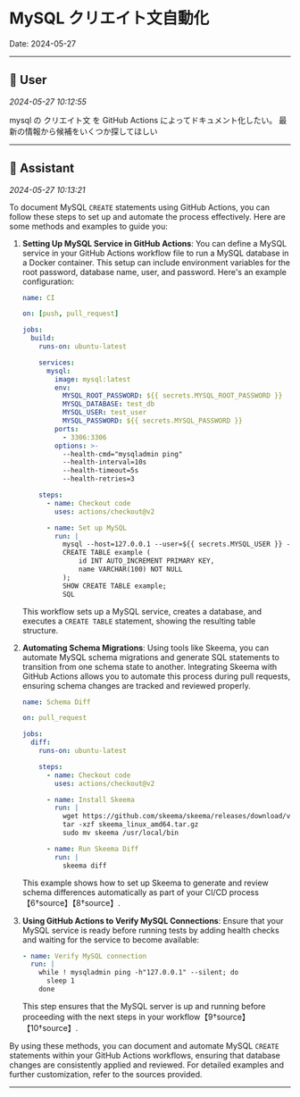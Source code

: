 # MySQL クリエイト文自動化

Date: 2024-05-27

---

## 👤 User
*2024-05-27 10:12:55*

mysql の クリエイト文 を GitHub Actions によってドキュメント化したい。
最新の情報から候補をいくつか探してほしい

---

## 🤖 Assistant
*2024-05-27 10:13:21*

To document MySQL `CREATE` statements using GitHub Actions, you can follow these steps to set up and automate the process effectively. Here are some methods and examples to guide you:

1. **Setting Up MySQL Service in GitHub Actions**:
   You can define a MySQL service in your GitHub Actions workflow file to run a MySQL database in a Docker container. This setup can include environment variables for the root password, database name, user, and password. Here's an example configuration:

    ```yaml
    name: CI

    on: [push, pull_request]

    jobs:
      build:
        runs-on: ubuntu-latest

        services:
          mysql:
            image: mysql:latest
            env:
              MYSQL_ROOT_PASSWORD: ${{ secrets.MYSQL_ROOT_PASSWORD }}
              MYSQL_DATABASE: test_db
              MYSQL_USER: test_user
              MYSQL_PASSWORD: ${{ secrets.MYSQL_PASSWORD }}
            ports:
              - 3306:3306
            options: >-
              --health-cmd="mysqladmin ping"
              --health-interval=10s
              --health-timeout=5s
              --health-retries=3

        steps:
          - name: Checkout code
            uses: actions/checkout@v2

          - name: Set up MySQL
            run: |
              mysql --host=127.0.0.1 --user=${{ secrets.MYSQL_USER }} --password=${{ secrets.MYSQL_PASSWORD }} ${{ secrets.MYSQL_DATABASE }} <<SQL
              CREATE TABLE example (
                  id INT AUTO_INCREMENT PRIMARY KEY,
                  name VARCHAR(100) NOT NULL
              );
              SHOW CREATE TABLE example;
              SQL
    ```

    This workflow sets up a MySQL service, creates a database, and executes a `CREATE TABLE` statement, showing the resulting table structure.

2. **Automating Schema Migrations**:
   Using tools like Skeema, you can automate MySQL schema migrations and generate SQL statements to transition from one schema state to another. Integrating Skeema with GitHub Actions allows you to automate this process during pull requests, ensuring schema changes are tracked and reviewed properly.

    ```yaml
    name: Schema Diff

    on: pull_request

    jobs:
      diff:
        runs-on: ubuntu-latest

        steps:
          - name: Checkout code
            uses: actions/checkout@v2

          - name: Install Skeema
            run: |
              wget https://github.com/skeema/skeema/releases/download/v1.5.1/skeema_linux_amd64.tar.gz
              tar -xzf skeema_linux_amd64.tar.gz
              sudo mv skeema /usr/local/bin

          - name: Run Skeema Diff
            run: |
              skeema diff
    ```

    This example shows how to set up Skeema to generate and review schema differences automatically as part of your CI/CD process【6†source】【8†source】.

3. **Using GitHub Actions to Verify MySQL Connections**:
   Ensure that your MySQL service is ready before running tests by adding health checks and waiting for the service to become available:

    ```yaml
    - name: Verify MySQL connection
      run: |
        while ! mysqladmin ping -h"127.0.0.1" --silent; do
          sleep 1
        done
    ```

    This step ensures that the MySQL server is up and running before proceeding with the next steps in your workflow【9†source】【10†source】.

By using these methods, you can document and automate MySQL `CREATE` statements within your GitHub Actions workflows, ensuring that database changes are consistently applied and reviewed. For detailed examples and further customization, refer to the sources provided.

---
